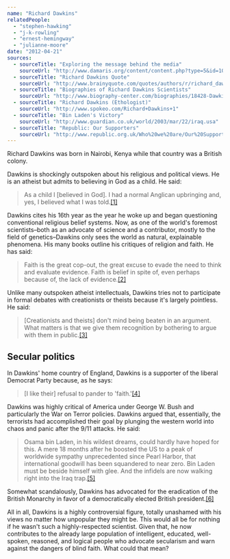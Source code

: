 ```yaml
---
name: "Richard Dawkins"
relatedPeople:
  - "stephen-hawking"
  - "j-k-rowling"
  - "ernest-hemingway"
  - "julianne-moore"
date: "2012-04-21"
sources:
  - sourceTitle: "Exploring the message behind the media"
    sourceUrl: "http://www.damaris.org/content/content.php?type=5&id=102"
  - sourceTitle: "Richard Dawkins Quote"
    sourceUrl: "http://www.brainyquote.com/quotes/authors/r/richard_dawkins.html"
  - sourceTitle: "Biographies of Richard Dawkins Scientists"
    sourceUrl: "http://www.biography-center.com/biographies/18428-Dawkins_Richard.html"
  - sourceTitle: "Richard Dawkins (Ethologist)"
    sourceUrl: "http://www.spokeo.com/Richard+Dawkins+1"
  - sourceTitle: "Bin Laden's Victory"
    sourceUrl: "http://www.guardian.co.uk/world/2003/mar/22/iraq.usa"
  - sourceTitle: "Republic: Our Supporters"
    sourceUrl: "http://www.republic.org.uk/Who%20we%20are/Our%20Supporters%20Include/index.php"
---
```


Richard Dawkins was born in Nairobi, Kenya while that country was a British colony.

Dawkins is shockingly outspoken about his religious and political views. He is an atheist but admits to believing in God as a child. He said:

>As a child I [believed in God]. I had a normal Anglican upbringing and, yes, I believed what I was told.<a class="source-citation" href="#http://www.damaris.org/content/content.php?type=5&id=102" title="Exploring the message behind the media">[1]</a>

Dawkins cites his 16th year as the year he woke up and began questioning conventional religious belief systems. Now, as one of the world's foremost scientists–both as an advocate of science and a contributor, mostly to the field of genetics–Dawkins only sees the world as natural, explainable phenomena. His many books outline his critiques of religion and faith. He has said:

>Faith is the great cop-out, the great excuse to evade the need to think and evaluate evidence. Faith is belief in spite of, even perhaps because of, the lack of evidence.<a class="source-citation" href="#http://www.brainyquote.com/quotes/authors/r/richard_dawkins.html" title="Richard Dawkins Quote">[2]</a>

Unlike many outspoken atheist intellectuals, Dawkins tries not to participate in formal debates with creationists or theists because it's largely pointless. He said:

>[Creationists and theists] don't mind being beaten in an argument. What matters is that we give them recognition by bothering to argue with them in public.<a class="source-citation" href="#http://www.biography-center.com/biographies/18428-Dawkins_Richard.html" title="Biographies of Richard Dawkins Scientists">[3]</a>

## Secular politics

In Dawkins' home country of England, Dawkins is a supporter of the liberal Democrat Party because, as he says:

>[I like their] refusal to pander to 'faith.'<a class="source-citation" href="#http://www.spokeo.com/Richard+Dawkins+1" title="Richard Dawkins (Ethologist)">[4]</a>

Dawkins was highly critical of America under George W. Bush and particularly the War on Terror policies. Dawkins argued that, essentially, the terrorists had accomplished their goal by plunging the western world into chaos and panic after the 9/11 attacks. He said:

>Osama bin Laden, in his wildest dreams, could hardly have hoped for this. A mere 18 months after he boosted the US to a peak of worldwide sympathy unprecedented since Pearl Harbor, that international goodwill has been squandered to near zero. Bin Laden must be beside himself with glee. And the infidels are now walking right into the Iraq trap.<a class="source-citation" href="#http://www.guardian.co.uk/world/2003/mar/22/iraq.usa" title="Bin Laden&apos;s Victory">[5]</a>

Somewhat scandalously, Dawkins has advocated for the eradication of the British Monarchy in favor of a democratically elected British president.<a class="source-citation" href="#http://www.republic.org.uk/Who%20we%20are/Our%20Supporters%20Include/index.php" title="Republic: Our Supporters">[6]</a>

All in all, Dawkins is a highly controversial figure, totally unashamed with his views no matter how unpopular they might be. This would all be for nothing if he wasn't such a highly-respected scientist. Given that, he now contributes to the already large population of intelligent, educated, well-spoken, reasoned, and logical people who advocate secularism and warn against the dangers of blind faith. What could that mean?